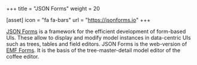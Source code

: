 +++
title = "JSON Forms"
weight = 20

[asset]
  icon = "fa fa-bars"
  url = "https://jsonforms.io"
+++

[JSON Forms](https://jsonforms.io) is a framework for the efficient development of form-based UIs. These allow to display and modify model instances in data-centric UIs such as trees, tables and field editors. JSON Forms is the web-version of [EMF Forms](https://www.eclipse.dev/ecp/emfforms/). It is the basis of the tree-master-detail model editor of the coffee editor.
